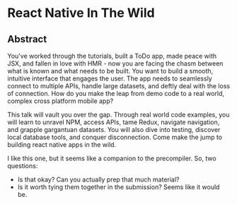 # React Native In The Wild
## Abstract
You've worked through the tutorials, built a ToDo app, made peace with JSX, and fallen in love with HMR - now you are facing the chasm between what is known and what needs to be built. You want to build a smooth, intuitive interface that engages the user. The app needs to seamlessly connect to multiple APIs, handle large datasets, and deftly deal with the loss of connection. How do you make the leap from demo code to a real world, complex cross platform mobile app?

This talk will vault you over the gap. Through real world code examples, you will learn to unravel NPM, access APIs, tame Redux, navigate navigation, and grapple gargantuan datasets. You will also dive into testing, discover local database tools, and conquer disconnection. Come make the jump to building react native apps in the wild.

I like this one, but it seems like a companion to the precompiler.  So, two questions:  
* Is that okay?  Can you actually prep that much material?  
* Is it worth tying them together in the submission?  Seems like it would be.  
